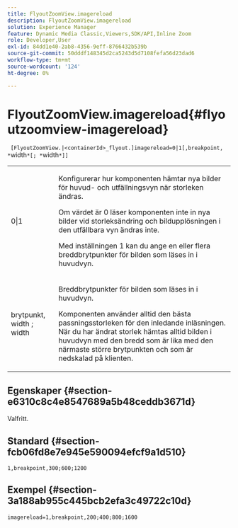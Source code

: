 ```yaml
---
title: FlyoutZoomView.imagereload
description: FlyoutZoomView.imagereload
solution: Experience Manager
feature: Dynamic Media Classic,Viewers,SDK/API,Inline Zoom
role: Developer,User
exl-id: 84dd1e40-2ab8-4356-9eff-8766432b539b
source-git-commit: 50dddf148345d2ca5243d5d7108fefa56d23dad6
workflow-type: tm+mt
source-wordcount: '124'
ht-degree: 0%

---
```


# FlyoutZoomView.imagereload{#flyoutzoomview-imagereload}

` [FlyoutZoomView.|<containerId>_flyout.]imagereload=0|1[,breakpoint, *`width`*[; *`width`*]]`

<table id="table_7DA232CB62134078B788B9AB1452F363"> 
 <tbody> 
  <tr> 
   <td colname="col1"> <p> <span class="codeph"> 0|1 </span> </p> </td> 
   <td colname="col2"> <p> Konfigurerar hur komponenten hämtar nya bilder för huvud- och utfällningsvyn när storleken ändras. </p> <p>Om värdet är <span class="codeph"> 0 </span> läser komponenten inte in nya bilder vid storleksändring och bildupplösningen i den utfällbara vyn ändras inte. </p> <p>Med inställningen <span class="codeph"> 1 </span> kan du ange en eller flera breddbrytpunkter för bilden som läses in i huvudvyn. </p> </td> 
  </tr> 
  <tr> 
   <td colname="col1"> <p> <span class="codeph"> brytpunkt, <span class="varname"> width </span>; <span class="varname"> width </span> </span> </p> </td> 
   <td colname="col2"> <p>Breddbrytpunkter för bilden som läses in i huvudvyn. </p> <p>Komponenten använder alltid den bästa passningsstorleken för den inledande inläsningen. När du har ändrat storlek hämtas alltid bilden i huvudvyn med den bredd som är lika med den närmaste större brytpunkten och som är nedskalad på klienten. </p> </td> 
  </tr> 
 </tbody> 
</table>

## Egenskaper {#section-e6310c8c4e8547689a5b48ceddb3671d}

Valfritt.

## Standard {#section-fcb06fd8e7e945e590094efcf9a1d510}

`1,breakpoint,300;600;1200`

## Exempel {#section-3a188ab955c445bcb2efa3c49722c10d}

`imagereload=1,breakpoint,200;400;800;1600`

